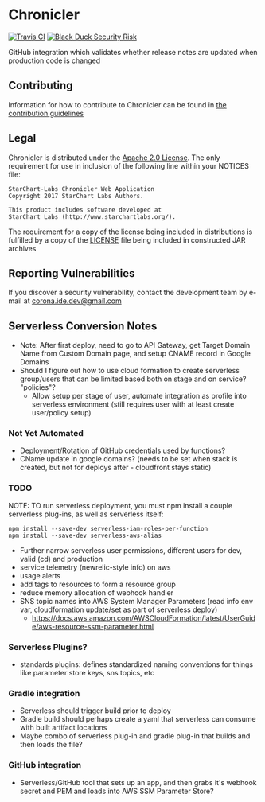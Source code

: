 # Chronicler

[![Travis CI](https://img.shields.io/travis/StarChart-Labs/chronicler.svg?branch=master)](https://travis-ci.org/StarChart-Labs/chronicler) [![Black Duck Security Risk](https://copilot.blackducksoftware.com/github/repos/StarChart-Labs/chronicler/branches/master/badge-risk.svg)](https://copilot.blackducksoftware.com/github/repos/StarChart-Labs/chronicler/branches/master)

GitHub integration which validates whether release notes are updated when production code is changed

## Contributing

Information for how to contribute to Chronicler can be found in [the contribution guidelines](./CONTRIBUTING.md)

## Legal

Chronicler is distributed under the [Apache 2.0 License](https://www.apache.org/licenses/LICENSE-2.0). The only requirement for use in inclusion of the following line within your NOTICES file:

```
StarChart-Labs Chronicler Web Application
Copyright 2017 StarChart Labs Authors.

This product includes software developed at
StarChart Labs (http://www.starchartlabs.org/).
```

The requirement for a copy of the license being included in distributions is fulfilled by a copy of the [LICENSE](./LICENSE) file being included in constructed JAR archives

## Reporting Vulnerabilities

If you discover a security vulnerability, contact the development team by e-mail at corona.ide.dev@gmail.com

## Serverless Conversion Notes

- Note: After first deploy, need to go to API Gateway, get Target Domain Name from Custom Domain page, and setup CNAME record in Google Domains
- Should I figure out how to use cloud formation to create serverless group/users that can be limited based both on stage and on service? "policies"?
  - Allow setup per stage of user, automate integration as profile into serverless environment (still requires user with at least create user/policy setup)

### Not Yet Automated

- Deployment/Rotation of GitHub credentials used by functions?
- CName update in google domains? (needs to be set when stack is created, but not for deploys after - cloudfront stays static)

### TODO

NOTE: TO run serverless deployment, you must npm install a couple serverless plug-ins, as well as serverless itself:

```
npm install --save-dev serverless-iam-roles-per-function
npm install --save-dev serverless-aws-alias
```

- Further narrow serverless user permissions, different users for dev, valid (cd) and production
- service telemetry (newrelic-style info) on aws
- usage alerts
- add tags to resources to form a resource group
- reduce memory allocation of webhook handler
- SNS topic names into AWS System Manager Parameters (read info env var, cloudformation update/set as part of serverless deploy)
   - https://docs.aws.amazon.com/AWSCloudFormation/latest/UserGuide/aws-resource-ssm-parameter.html

### Serverless Plugins?

- standards plugins: defines standardized naming conventions for things like parameter store keys, sns topics, etc

### Gradle integration

- Serverless should trigger build prior to deploy
- Gradle build should perhaps create a yaml that serverless can consume with built artifact locations
- Maybe combo of serverless plug-in and gradle plug-in that builds and then loads the file?

### GitHub integration

- Serverless/GitHub tool that sets up an app, and then grabs it's webhook secret and PEM and loads into AWS SSM Parameter Store?